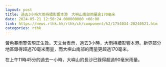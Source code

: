 ```yaml
---
layout: post
title: 過去3小時大雨持續影響本港　大嶼山南部雨量逾170毫米
date: 2024-05-21 12:50:24.000000000 +08:00
link: https://news.rthk.hk/rthk/ch/component/k2/1754034-20240521.htm
categories: rthk
---
```


黃色暴雨警告現正生效。天文台表示，過去3小時，大雨持續影響本港。新界部分地區錄得超過70毫米雨量，而大嶼山南部的雨量更超過170毫米。

在上午11時45分的過去一小時，大嶼山的長沙已錄得超過90毫米雨量。
